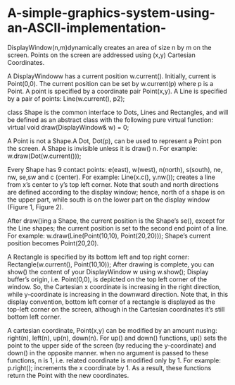 # A-simple-graphics-system-using-an-ASCII-implementation-


DisplayWindow(n,m)dynamically creates an area of size n by m on the screen. Points on the screen
are addressed using (x,y) Cartesian Coordinates. 

A DisplayWindoww has a current position w.current(). Initially, current is Point(0,0). The current
position can be set by w.current(p) where p is a Point.
A point is specified by a coordinate pair Point(x,y).
A Line is specified by a pair of points: Line(w.current(), p2);

class Shape is the common interface to Dots, Lines and Rectangles, and will be defined as an abstract
class with the following pure virtual function:
            virtual void draw(DisplayWindow& w) = 0;
            
A Point is not a Shape.A Dot, Dot(p), can be used to represent a Point pon the screen.
A Shape is invisible unless it is draw() n. For example: w.draw(Dot(w.current()));


Every Shape has 9 contact points: e(east), w(west), n(north), s(south), ne, nw, se,sw and c (center).
For example: Line(x.c(), y.nw()); creates a line from x’s center to y’s top left corner. Note that south
and north directions are defined according to the display window; hence, north of a shape is on the
upper part, while south is on the lower part on the display window (Figure 1, Figure 2). 




After draw()ing a Shape, the current position is the Shape’s se(), except for the Line shapes; the
current position is set to the second end point of a line. For example: w.draw(Line(Point(10,10),
Point(20,20))); Shape’s current position becomes Point(20,20).

A Rectangle is specified by its bottom left and top right corner: Rectangle(w.current(), Point(10,10));
After drawing is complete, you can show() the content of your DisplayWindow w using w.show();
Display buffer’s origin, i.e. Point(0,0), is depicted on the top left corner of the window. So, the
Cartesian x coordinate is increasing in the right direction, while y-coordinate is increasing in the
downward direction. Note that, in this display convention, bottom left corner of a rectangle is
displayed as the top-left corner on the screen, although in the Cartesian coordinates it’s still bottom
left corner.


A cartesian coordinate, Point(x,y) can be modified by an amount nusing: right(n), left(n), up(n),
down(n). For up() and down() functions, up() sets the point to the upper side of the screen (by
reducing the y-coordinate) and down() in the opposite manner. when no argument is passed to these
functions, n is 1, i.e. related coordinate is modified only by 1. For example: p.right(); increments the
x coordinate by 1. As a result, these functions return the Point with the new coordinates.
